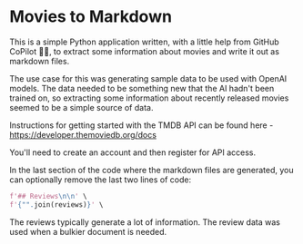 # Movies to Markdown

This is a simple Python application written, with a little help from GitHub CoPilot :muscle::smile:, to extract some information about movies and write it out as markdown files.

The use case for this was generating sample data to be used with OpenAI models. The data needed to be something new that the AI hadn't been trained on, so extracting some information about recently released movies seemed to be a simple source of data.

Instructions for getting started with the TMDB API can be found here - https://developer.themoviedb.org/docs

You'll need to create an account and then register for API access.

In the last section of the code where the markdown files are generated, you can optionally remove the last two lines of code:

```python
f'## Reviews\n\n' \
f'{"".join(reviews)}' \
```

The reviews typically generate a lot of information. The review data was used when a bulkier document is needed.